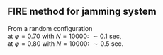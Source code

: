 ## FIRE method for jamming system
From a random configuration <br>
at $\varphi=0.70$ with $N=10000$: $\sim 0.1$ sec,<br>
at $\varphi=0.80$ with $N=10000$: $\sim 0.5$ sec.
